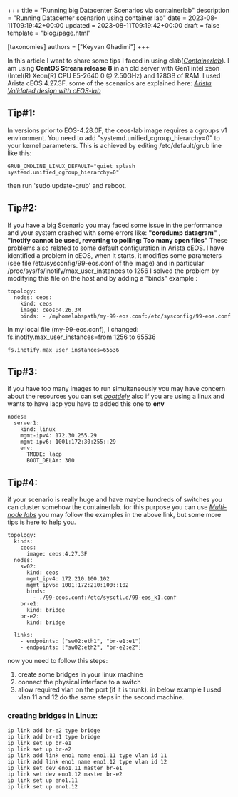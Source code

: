 +++
title = "Running big Datacenter Scenarios via containerlab"
description = "Running Datacenter scenarion using container lab"
date = 2023-08-11T09:19:42+00:00
updated = 2023-08-11T09:19:42+00:00
draft = false
template = "blog/page.html"

[taxonomies]
authors = ["Keyvan Ghadimi"]
+++

In this article I want to share some tips I faced in using clab([_Containerlab_](https://containerlab.dev)).
I am using **CentOS Stream release 8** in an old server with Gen1 intel xeon (Intel(R) Xeon(R) CPU E5-2640 0 @ 2.50GHz) and 128GB of RAM.
I used Arista cEOS 4.27.3F. 
some of the scenarios are explained here: [_Arista Validated design with cEOS-lab_](https://github.com/arista-netdevops-community/avd-cEOS-Lab) 

## Tip#1:
In versions prior to EOS-4.28.0F, the ceos-lab image requires a cgroups v1 environment.
You need to add "systemd.unified_cgroup_hierarchy=0" to your kernel parameters. This is achieved by editing /etc/default/grub line like this:

    GRUB_CMDLINE_LINUX_DEFAULT="quiet splash systemd.unified_cgroup_hierarchy=0"

then run 'sudo update-grub' and reboot.


## Tip#2:
If you have a big Scenario you may faced some issue in the performance and your system crashed with some errors like: 
**"coredump datagram"** , **"inotify cannot be used, reverting to polling: Too many open files"**
These problems also related to some default configuration in Arista cEOS.
I have identified a problem in cEOS, when it starts, it modifies some parameters (see file /etc/sysconfig/99-eos.conf of the image) and in particular /proc/sys/fs/inotify/max_user_instances to 1256 I solved the problem by modifying this file on the host and by adding a "binds" example : 

    topology: 
      nodes: ceos: 
        kind: ceos 
        image: ceos:4.26.3M 
        binds: - /myhomelabspath/my-99-eos.conf:/etc/sysconfig/99-eos.conf	

In my local file (my-99-eos.conf), I changed: fs.inotify.max_user_instances=from 1256 to 65536

    fs.inotify.max_user_instances=65536

## Tip#3:
if you have too many images to run simultaneously  you may have concern about the resources you can set [_bootdely_](https://containerlab.dev/manual/vrnetlab/#boot-delay)
also if you are using a linux and wants to have lacp you have to added this one to **env**

	nodes:
	  server1:
	    kind: linux
	    mgmt-ipv4: 172.30.255.29
	    mgmt-ipv6: 1001:172:30:255::29
	    env:
	      TMODE: lacp
	      BOOT_DELAY: 300


## Tip#4:
if your scenario is really huge and have maybe hundreds of switches you can cluster somehow the containerlab.
for this purpose you can use [_Multi-node labs_](https://containerlab.dev/manual/multi-node)
you may follow the examples in the above link, but some more tips is here to help you.

    topology:
      kinds:
        ceos:
          image: ceos:4.27.3F
      nodes:
        sw02:
          kind: ceos
          mgmt_ipv4: 172.210.100.102
          mgmt_ipv6: 1001:172:210:100::102
          binds:
            - ./99-ceos.conf:/etc/sysctl.d/99-eos_k1.conf
        br-e1:
          kind: bridge
        br-e2:
          kind: bridge
    
      links:
        - endpoints: ["sw02:eth1", "br-e1:e1"]
        - endpoints: ["sw02:eth2", "br-e2:e2"]

now you need to follow this steps:

 1. create some bridges in your linux machine 
 2. connect the physical interface to a switch 
 3. allow required vlan on the port (if it is trunk). in below example I used vlan 11 and 12
do the same steps in the second machine.
### creating bridges in Linux:

    ip link add br-e2 type bridge
    ip link add br-e1 type bridge
    ip link set up br-e1
    ip link set up br-e2
    ip link add link eno1 name eno1.11 type vlan id 11
    ip link add link eno1 name eno1.12 type vlan id 12
    ip link set dev eno1.11 master br-e1
    ip link set dev eno1.12 master br-e2
    ip link set up eno1.11
    ip link set up eno1.12

